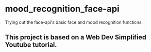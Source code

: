 # mood_recognition_face-api
Trying out the face-api's basic face and mood recognition functions.

## This project is based on a Web Dev Simplified Youtube tutorial.

